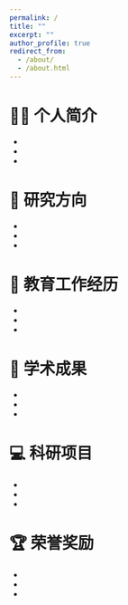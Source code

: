 ```yaml
---
permalink: /
title: ""
excerpt: ""
author_profile: true
redirect_from: 
  - /about/
  - /about.html
---
```




# 🧑‍🎨 个人简介

- 
- 
- 

# 🧩 研究方向

- 
- 
- 

# 📖 教育工作经历

- 
- 
- 

# 📝 学术成果

- 
- 
- 

# 💻 科研项目

- 
- 
- 

# 🏆 荣誉奖励

- 
- 
- 
